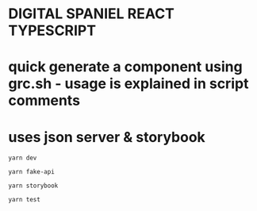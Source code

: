 # DIGITAL SPANIEL REACT TYPESCRIPT

# quick generate a component using grc.sh - usage is explained in script comments

# uses json server & storybook

```
yarn dev
```

```
yarn fake-api
```

```
yarn storybook
```

```
yarn test
```
